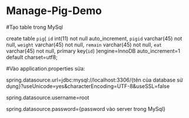 # Manage-Pig-Demo
#Tạo table trong MySql

create table `pig`(
`id` int(11) not null auto_increment,
`pigid` varchar(45) not null,
`weight` varchar(45) not null,
`remain` varchar(45) not null,
`eat` varchar(45) not null,
primary key(`id`)
)engine=InnoDB auto_increment=1 default charset=utf8;

#Vào application.properties sửa:

spring.datasource.url=jdbc:mysql://localhost:3306/{tên của database sử dụng}?useUnicode=yes&characterEncoding=UTF-8&useSSL=false

spring.datasource.username=root

spring.datasource.password={password vào server trong MySql}
